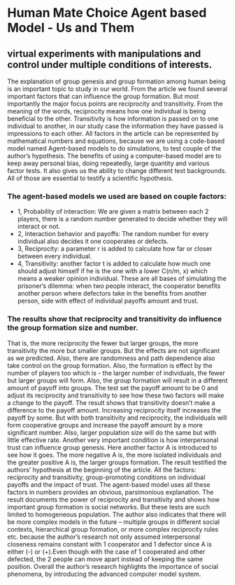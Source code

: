 # Human Mate Choice Agent based Model - Us and Them
## virtual experiments with manipulations and control under multiple conditions of interests.

The explanation of group genesis and group formation among human being is an important topic to study in our world. 
From the article we found several important factors that can influence the group formation. 
But most importantly the major focus points are reciprocity and transitivity. 
From the meaning of the words, reciprocity means how one individual is being beneficial to the other. 
Transitivity is how information is passed on to one individual to another, in our study case the information they have passed is impressions to each other. 
All factors in the article can be represented by mathematical numbers and equations, because we are using a code-based model named Agent-based models to do simulations, to test couple of the author’s hypothesis. 
The benefits of using a computer-based model are to keep away personal bias, doing repeatedly, large quantity and various factor tests. 
It also gives us the ability to change different test backgrounds. All of those are essential to testify a scientific hypothesis.

### The agent-based models we used are based on couple factors:  
  * 1, Probability of interaction: We are given a matrix between each 2 players, there is a random number generated to decide whether they will interact or not. 
  * 2, Interaction behavior and payoffs: The random number for every individual also decides it one cooperates or defects. 
  * 3, Reciprocity: a parameter r is added to calculate how far or closer between every individual. 
  * 4, Transitivity: another factor t is added to calculate how much one should adjust himself if he is the one with a lower C(n/m, x) which means a weaker opinion individual. 
   These are all bases of simulating the prisoner’s dilemma: when two people interact, the cooperator benefits another person where defectors take in the benefits from another person, side with effect of individual payoffs amount and trust.

### The results show that reciprocity and transitivity do influence the group formation size and number.  
That is, the more reciprocity the fewer but larger groups, the more transitivity the more but smaller groups. But the effects are not significant as we predicted. Also, there are randomness and path dependence also take control on the group formation. Also, the formation is effect by the number of players too which is - the larger number of individuals, the fewer but larger groups will form. Also, the group formation will result in a different amount of payoff into groups. The test set the payoff amount to be 0 and adjust its reciprocity and transitivity to see how these two factors will make a change to the payoff. The result shows that transitivity doesn’t make a difference to the payoff amount. Increasing reciprocity itself increases the payoff by some. But with both transitivity and reciprocity, the individuals will form cooperative groups and increase the payoff amount by a more significant number. Also, larger population size will do the same but with little effective rate.  Another very important condition is how interpersonal trust can influence group genesis. Here another factor A is introduced to see how it goes. The more negative A is, the more isolated individuals and the greater positive A is, the larger groups formation.
	The result testified the authors’ hypothesis at the beginning of the article. All the factors: reciprocity and transitivity, group-promoting conditions on individual payoffs and the impact of trust. The agent-based model uses all these factors in numbers provides an obvious, parsimonious explanation. The result documents the power of reciprocity and transitivity and shows how important group formation is social networks. But these tests are such limited to homogeneous population. The author also indicates that there will be more complex models in the future – multiple groups in different social contexts, hierarchical group formation, or more complex reciprocity rules etc. because the author’s research not only assumed interpersonal closeness remains constant with 1 cooperator and 1 defector since A is either (-) or (+).Even though with the case of 1 cooperated and other defected, the 2 people can move apart instead of keeping the same position.  Overall the author’s research highlights the importance of social phenomena, by introducing the advanced computer model system.
	



